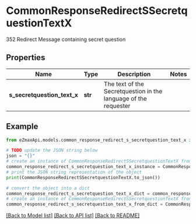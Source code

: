 # CommonResponseRedirectSSecretquestionTextX

352 Redirect Message containing secret question

## Properties

Name | Type | Description | Notes
------------ | ------------- | ------------- | -------------
**s_secretquestion_text_x** | **str** | The text of the Secretquestion in the language of the requester | 

## Example

```python
from eZmaxApi.models.common_response_redirect_s_secretquestion_text_x import CommonResponseRedirectSSecretquestionTextX

# TODO update the JSON string below
json = "{}"
# create an instance of CommonResponseRedirectSSecretquestionTextX from a JSON string
common_response_redirect_s_secretquestion_text_x_instance = CommonResponseRedirectSSecretquestionTextX.from_json(json)
# print the JSON string representation of the object
print(CommonResponseRedirectSSecretquestionTextX.to_json())

# convert the object into a dict
common_response_redirect_s_secretquestion_text_x_dict = common_response_redirect_s_secretquestion_text_x_instance.to_dict()
# create an instance of CommonResponseRedirectSSecretquestionTextX from a dict
common_response_redirect_s_secretquestion_text_x_from_dict = CommonResponseRedirectSSecretquestionTextX.from_dict(common_response_redirect_s_secretquestion_text_x_dict)
```
[[Back to Model list]](../README.md#documentation-for-models) [[Back to API list]](../README.md#documentation-for-api-endpoints) [[Back to README]](../README.md)


